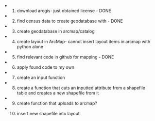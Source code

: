 * 1. download arcgis- just obtained license - DONE
* 2. find census data to create geodatabase with - DONE
* 3. create geodatabase in arcmap/catalog
* 4. create layout in ArcMap- cannot insert layout items in arcmap with python alone
* 5. find relevant code in github for mapping - DONE
* 6. apply found code to my own
* 7. create an input function
* 8. create a function that cuts an inputted attribute from a shapefile table and creates a new shapefile from it
* 9. create function that uploads to arcmap?
* 10. insert new shapefile into layout
